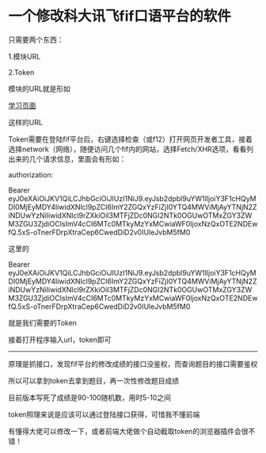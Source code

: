 # 一个修改科大讯飞fif口语平台的软件

只需要两个东西：

1.模块URL

2.Token

模块的URL就是形如

[学习页面](https://static.fifedu.com/static/fiforal/kyxl-web-static/student-h5/index.html#/pages/course/studyPage/studyPage?unitid=8d7a0436acc141a48dbcaa3f1bf58816&type=2&taskId=0)

这样的URL

Token需要在登陆fif平台后，右键选择检查（或f12）打开网页开发者工具，接着选择network（网络），随便访问几个fif内的网站，选择Fetch/XHR选项，看看列出来的几个请求信息，里面会有形如：

authorization:

Bearer eyJ0eXAiOiJKV1QiLCJhbGciOiJIUzI1NiJ9.eyJsb2dpbl9uYW1lIjoiY3F1cHQyMDI0MjEyMDY4IiwidXNlcl9pZCI6ImY2ZGQxYzFiZjI0YTQ4MWViMjAyYTNjN2ZiNDUwYzNiIiwidXNlcl9rZXkiOiI3MTFjZDc0NGI2NTk0OGUwOTMxZGY3ZWM3ZGU3ZjdiOCIsImV4cCI6MTc0MTkyMzYxMCwiaWF0IjoxNzQxOTE2NDEwfQ.5xS-oTnerFDrpXtraCep6CwedDiD2v0IUleJvbM5fM0

这里的

Bearer eyJ0eXAiOiJKV1QiLCJhbGciOiJIUzI1NiJ9.eyJsb2dpbl9uYW1lIjoiY3F1cHQyMDI0MjEyMDY4IiwidXNlcl9pZCI6ImY2ZGQxYzFiZjI0YTQ4MWViMjAyYTNjN2ZiNDUwYzNiIiwidXNlcl9rZXkiOiI3MTFjZDc0NGI2NTk0OGUwOTMxZGY3ZWM3ZGU3ZjdiOCIsImV4cCI6MTc0MTkyMzYxMCwiaWF0IjoxNzQxOTE2NDEwfQ.5xS-oTnerFDrpXtraCep6CwedDiD2v0IUleJvbM5fM0

就是我们需要的Token

接着打开程序输入url，token即可

----

原理是抓接口，发现fif平台的修改成绩的接口没鉴权，而查询题目的接口需要鉴权

所以可以拿到token去拿到题目，再一次性修改题目成绩

目前版本写死了成绩是90-100随机数，用时5-10之间

token照理来说是应该可以通过登陆接口获得，可惜我不懂前端

有懂得大佬可以修改一下，或者前端大佬做个自动截取token的浏览器插件会很不错！